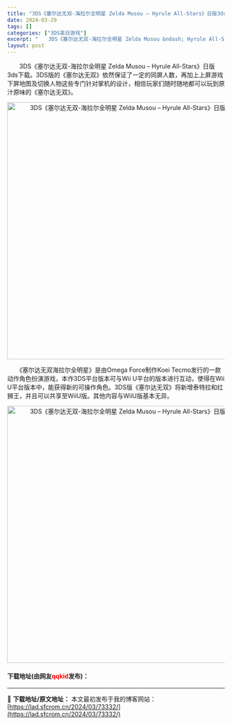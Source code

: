```yaml
---
title: "3DS《塞尔达无双-海拉尔全明星 Zelda Musou – Hyrule All-Stars》日版3ds下载"
date: 2024-03-29
tags: []
categories: ["3DS英日游戏"]
excerpt: "　　3DS《塞尔达无双-海拉尔全明星 Zelda Musou &ndash; Hyrule All-Stars》日版3ds下载。3DS版的《塞尔达无双》依然保证了一定的同屏人数，再加上上屏游戏下屏地图及切换人物这些专门针对掌机的设计，相信玩家们随时随地都可以玩到原汁原味的《塞尔达无双》。 　　《塞尔&hellip;"
layout: post
---
```


 <p>　　3DS《塞尔达无双-海拉尔全明星 Zelda Musou &ndash; Hyrule All-Stars》日版3ds下载。3DS版的《塞尔达无双》依然保证了一定的同屏人数，再加上上屏游戏下屏地图及切换人物这些专门针对掌机的设计，相信玩家们随时随地都可以玩到原汁原味的《塞尔达无双》。</p> <p align="center"><img align="" border="0" src="https://lad.sfcrom.cn/wp-content/uploads/2024/03/20240329_66062f94b81a1.png" width="595" alt="3DS《塞尔达无双-海拉尔全明星 Zelda Musou – Hyrule All-Stars》日版3ds下载" /></p> <p>　　《塞尔达无双海拉尔全明星》是由Omega Force制作Koei Tecmo发行的一款动作角色扮演游戏，本作3DS平台版本可与Wii U平台的版本进行互动，使得在Wii U平台版本中，能获得新的可操作角色。3DS版《塞尔达无双》将新增泰特拉和红狮王，并且可以共享至WiiU版。其他内容与WiiU版基本无异。</p> <p align="center"><img align="" border="0" src="https://lad.sfcrom.cn/wp-content/uploads/2024/03/20240329_66062f961173d.png" width="595" alt="3DS《塞尔达无双-海拉尔全明星 Zelda Musou – Hyrule All-Stars》日版3ds下载" /></p> <p><h4>下载地址(由网友<font color="red">qqkid</font>发布)：</h4></p> 

---
📖 **下载地址/原文地址：** 本文最初发布于我的博客网站：[https://lad.sfcrom.cn/2024/03/73332/](https://lad.sfcrom.cn/2024/03/73332/)
